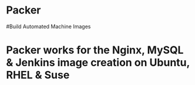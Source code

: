# Packer
#Build Automated Machine Images
# Packer works for the Nginx, MySQL & Jenkins image creation on Ubuntu, RHEL & Suse

